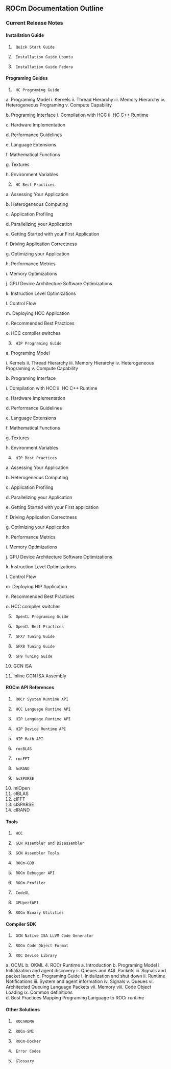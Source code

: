
 ## ROCm Documentation Outline

### Current Release Notes
 
#### Installation Guide

1.      Quick Start Guide
2.      Installation Guide Ubuntu
3.      Installation Guide Fedora
 
#### Programing Guides

1.      HC Programing Guide

a.      Programing Model
i.      Kernels
ii.     Thread Hierarchy
iii.    Memory Hierarchy
iv.     Heterogeneous Programing
v.      Compute Capability

b.      Programing Interface
i.      Compilation with HCC
ii.     HC C++ Runtime

c.      Hardware Implementation

d.      Performance Guidelines

e.      Language Extensions 

f.      Mathematical Functions

g.      Textures

h.      Environment Variables

2.      HC Best Practices

a.      Assessing Your Application

b.      Heterogeneous Computing

c.      Application Profiling

d.      Parallelizing your Application

e.      Getting Started with your First Application

f.      Driving Application Correctness

g.      Optimizing your Application

h.      Performance Metrics

i.      Memory Optimizations

j.      GPU Device Architecture Software Optimizations

k.      Instruction Level Optimizations

l.      Control Flow

m.    Deploying HCC Application

n.      Recommended Best Practices

o.      HCC compiler switches

3.      HIP Programing Guide

a.      Programing Model

i.      Kernels
ii.      Thread Hierarchy
iii.      Memory Hierarchy
iv.      Heterogeneous Programing
v.      Compute Capability

b.      Programing Interface

i.      Compilation with HCC
ii.      HC C++ Runtime

c.       Hardware Implementation

d.      Performance Guidelines

e.      Language Extensions 

f.        Mathematical Functions

g.      Textures

h.      Environment Variables 

4.      HIP Best Practices

a.      Assessing Your Application

b.      Heterogeneous Computing

c.       Application Profiling

d.      Parallelizing your Application

e.      Getting Started with your First application

f.        Driving Application Correctness

g.      Optimizing your Application

h.      Performance Metrics

i.        Memory Optimizations

j.        GPU Device Architecture Software Optimizations

k.       Instruction Level Optimizations

l.        Control Flow

m.    Deploying HIP Application

n.      Recommended Best Practices

o.      HCC compiler switches

5.      OpenCL Programing Guide

6.      OpenCL Best Practices

7.      GFX7 Tuning Guide

8.      GFX8 Tuning Guide

9.      GF9 Tuning Guide

10.  GCN ISA

11.  Inline GCN ISA Assembly

 
#### ROCm API References

1.      ROCr System Runtime API
2.      HCC Language Runtime API
3.      HIP Language Runtime API
4.      HIP Device Runtime API
5.      HIP Math API
6.      rocBLAS
7.      rocFFT
8.      hcRAND
9.      hsSPARSE
10.  mlOpen
11.  clBLAS
12.  clFFT
13.  clSPARSE
14.  clRAND

#### Tools

1.      HCC
2.      GCN Assembler and Disassembler
3.      GCN Assembler Tools
4.      ROCm-GDB
5.      ROCm Debugger API
6.      ROCm-Profiler
7.      CodeXL
8.      GPUperfAPI
9.      ROCm Binary Utilities

#### Compiler SDK

1.      GCN Native ISA LLVM Code Generator
2.      ROCm Code Object Format
3.      ROC Device Library
a.      OCML
b.      OKML
4.      ROCr Runtime
a.      Introduction
b.      Programing Model
i.      Initialization and agent discovery
ii.      Queues and AQL Packets
iii.      Signals and packet launch
c.       Programing Guide
 i.      Initialization and shut down
ii.      Runtime Notifications
iii.      System and agent information
iv.      Signals
v.      Queues
vi.      Architected Queuing Language Packets
vii.      Memory
viii.      Code Object Loading
ix.      Common definitions  
d.      Best Practices Mapping Programing Language to ROCr runtime

#### Other Solutions 

1.      ROCnRDMA
2.      ROCm-SMI
3.      ROCm-Docker 
4.      Error Codes
5.      Glossary
 
